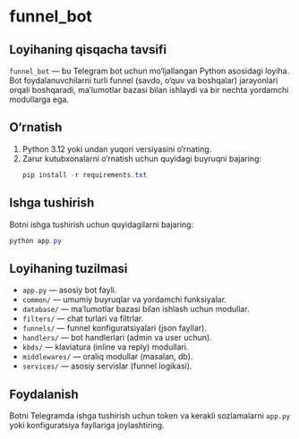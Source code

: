 # funnel_bot

## Loyihaning qisqacha tavsifi

`funnel_bot` — bu Telegram bot uchun mo‘ljallangan Python asosidagi loyiha. Bot foydalanuvchilarni turli funnel (savdo, o‘quv va boshqalar) jarayonlari orqali boshqaradi, ma’lumotlar bazasi bilan ishlaydi va bir nechta yordamchi modullarga ega.

## O‘rnatish

1. Python 3.12 yoki undan yuqori versiyasini o‘rnating.
2. Zarur kutubxonalarni o‘rnatish uchun quyidagi buyruqni bajaring:
	```powershell
	pip install -r requirements.txt
	```

## Ishga tushirish

Botni ishga tushirish uchun quyidagilarni bajaring:
```powershell
python app.py
```

## Loyihaning tuzilmasi

- `app.py` — asosiy bot fayli.
- `common/` — umumiy buyruqlar va yordamchi funksiyalar.
- `database/` — ma’lumotlar bazasi bilan ishlash uchun modullar.
- `filters/` — chat turlari va filtrlar.
- `funnels/` — funnel konfiguratsiyalari (json fayllar).
- `handlers/` — bot handlerlari (admin va user uchun).
- `kbds/` — klaviatura (inline va reply) modullari.
- `middlewares/` — oraliq modullar (masalan, db).
- `services/` — asosiy servislar (funnel logikasi).

## Foydalanish

Botni Telegramda ishga tushirish uchun token va kerakli sozlamalarni `app.py` yoki konfiguratsiya fayllariga joylashtiring.
